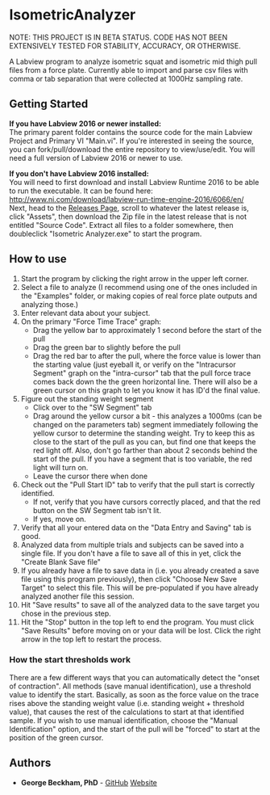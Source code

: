 # IsometricAnalyzer

NOTE: THIS PROJECT IS IN BETA STATUS. CODE HAS NOT BEEN EXTENSIVELY TESTED FOR STABILITY, ACCURACY, OR OTHERWISE. 

A Labview program to analyze isometric squat and isometric mid thigh pull files from a force plate. Currently able to import and parse csv files with comma or tab separation that were collected at 1000Hz sampling rate. 

## Getting Started

**If you have Labview 2016 or newer installed:**  
The primary parent folder contains the source code for the main Labview Project and Primary VI "Main.vi". If you're interested in seeing the source, you can fork/pull/download the entire repository to view/use/edit. You will need a full version of Labview 2016 or newer to use.

**If you don't have Labview 2016 installed:**  
You will need to first download and install Labview Runtime 2016 to be able to run the executable. It can be found here: http://www.ni.com/download/labview-run-time-engine-2016/6066/en/ Next, head to the [Releases Page](https://github.com/excellentsport/IsometricAnalyzer/releases), scroll to whatever the latest release is, click "Assets", then download the Zip file in the latest release that is not entitled "Source Code". Extract all files to a folder somewhere, then doubleclick "Isometric Analyzer.exe" to start the program.

## How to use

1. Start the program by clicking the right arrow in the upper left corner.
2. Select a file to analyze (I recommend using one of the ones included in the "Examples" folder, or making copies of real force plate outputs and analyzing those.)
3. Enter relevant data about your subject.
4. On the primary "Force Time Trace" graph:
	- Drag the yellow bar to approximately 1 second before the start of the pull
	- Drag the green bar to slightly before the pull
	- Drag the red bar to after the pull, where the force value is lower than the starting value (just eyeball it, or verify on the "Intracursor Segment" graph on the "intra-cursor" tab that the pull force trace comes back down the the green horizontal line. There will also be a green cursor on this graph to let you know it has ID'd the final value.
5. Figure out the standing weight segment
	- Click over to the "SW Segment" tab
	- Drag around the yellow cursor a bit - this analyzes a 1000ms (can be changed on the parameters tab) segment immediately following the yellow cursor to determine the standing weight. Try to keep this as close to the start of the pull as you can, but find one that keeps the red light off. Also, don't go farther than about 2 seconds behind the start of the pull. If you have a segment that is too variable, the red light will turn on. 
	- Leave the cursor there when done
6. Check out the "Pull Start ID" tab to verify that the pull start is correctly identified.
	- If not, verify that you have cursors correctly placed, and that the red button on the SW Segment tab isn't lit.
	- If yes, move on.
7. Verify that all your entered data on the "Data Entry and Saving" tab is good.
8. Analyzed data from multiple trials and subjects can be saved into a single file. If you don't have a file to save all of this in yet, click the "Create Blank Save file"
9. If you already have a file to save data in (i.e. you already created a save file using this program previously), then click "Choose New Save Target" to select this file. This will be pre-populated if you have already analyzed another file this session.
10. Hit "Save results" to save all of the analyzed data to the save target you chose in the previous step.
11. Hit the "Stop" button in the top left to end the program. You must click "Save Results" before moving on or your data will be lost. Click the right arrow in the top left to restart the process. 

### How the start thresholds work

There are a few different ways that you can automatically detect the "onset of contraction". All methods (save manual identification), use a threshold value to identify the start. Basically, as soon as the force value on the trace rises above the standing weight value (i.e. standing weight + threshold value), that causes the rest of the calculations to start at that identified sample. If you wish to use manual identification, choose the "Manual Identification" option, and the start of the pull will be "forced" to start at the position of the green cursor.

## Authors

* **George Beckham, PhD**  - [GitHub](https://github.com/ExcellentSport) [Website](https://www.georgebeckham.com)
